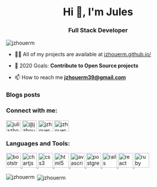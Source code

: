 <h1 align="center">Hi 👋, I'm Jules</h1>
<h3 align="center">Full Stack Developer</h3>

<p align="left"> <img src="https://komarev.com/ghpvc/?username=jzhouerm&label=Profile%20views&color=0e75b6&style=flat" alt="jzhouerm" /> </p>

- 👨‍💻 All of my projects are available at [jzhouerm.github.io/](jzhouerm.github.io/)

- 🥅 2020 Goals: **Contribute to Open Source projects**

- 📫 How to reach me **jzhouerm39@gmail.com**

### Blogs posts
<!-- BLOG-POST-LIST:START -->
<!-- BLOG-POST-LIST:END -->

<h3 align="left">Connect with me:</h3>
<p align="left">
<a href="https://linkedin.com/in/juliazhou39" target="blank"><img align="center" src="https://cdn.jsdelivr.net/npm/simple-icons@3.0.1/icons/linkedin.svg" alt="juliazhou39" height="30" width="40" /></a>
<a href="https://medium.com/@jzhouerm39" target="blank"><img align="center" src="https://cdn.jsdelivr.net/npm/simple-icons@3.0.1/icons/medium.svg" alt="@jzhouerm39" height="30" width="40" /></a>
<a href="https://www.hackerrank.com/jzhouerm39" target="blank"><img align="center" src="https://cdn.jsdelivr.net/npm/simple-icons@3.0.1/icons/hackerrank.svg" alt="jzhouerm39" height="30" width="40" /></a>
<a href="https://www.leetcode.com/jzhouerm39" target="blank"><img align="center" src="https://cdn.jsdelivr.net/npm/simple-icons@3.0.1/icons/leetcode.svg" alt="jzhouerm39" height="30" width="40" /></a>
</p>

<h3 align="left">Languages and Tools:</h3>
<p align="left"> <a href="https://getbootstrap.com" target="_blank"> <img src="https://devicons.github.io/devicon/devicon.git/icons/bootstrap/bootstrap-plain.svg" alt="bootstrap" width="40" height="40"/> </a> <a href="https://www.chartjs.org" target="_blank"> <img src="https://www.chartjs.org/media/logo-title.svg" alt="chartjs" width="40" height="40"/> </a> <a href="https://www.w3schools.com/css/" target="_blank"> <img src="https://devicons.github.io/devicon/devicon.git/icons/css3/css3-original-wordmark.svg" alt="css3" width="40" height="40"/> </a> <a href="https://www.w3.org/html/" target="_blank"> <img src="https://devicons.github.io/devicon/devicon.git/icons/html5/html5-original-wordmark.svg" alt="html5" width="40" height="40"/> </a> <a href="https://developer.mozilla.org/en-US/docs/Web/JavaScript" target="_blank"> <img src="https://devicons.github.io/devicon/devicon.git/icons/javascript/javascript-original.svg" alt="javascript" width="40" height="40"/> </a> <a href="https://www.postgresql.org" target="_blank"> <img src="https://devicons.github.io/devicon/devicon.git/icons/postgresql/postgresql-original-wordmark.svg" alt="postgresql" width="40" height="40"/> </a> <a href="https://rubyonrails.org" target="_blank"> <img src="https://devicons.github.io/devicon/devicon.git/icons/rails/rails-original-wordmark.svg" alt="rails" width="40" height="40"/> </a> <a href="https://reactjs.org/" target="_blank"> <img src="https://devicons.github.io/devicon/devicon.git/icons/react/react-original-wordmark.svg" alt="react" width="40" height="40"/> </a> <a href="https://www.ruby-lang.org/en/" target="_blank"> <img src="https://devicons.github.io/devicon/devicon.git/icons/ruby/ruby-original-wordmark.svg" alt="ruby" width="40" height="40"/> </a> </p>

<p><img align="left" src="https://github-readme-stats.vercel.app/api/top-langs?username=jzhouerm&show_icons=true&locale=en&layout=compact" alt="jzhouerm" /></p>

<p>&nbsp;<img align="center" src="https://github-readme-stats.vercel.app/api?username=jzhouerm&show_icons=true&locale=en" alt="jzhouerm" /></p>

